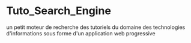# Tuto_Search_Engine
un petit moteur de recherche des tutoriels du domaine des technologies d'informations sous forme d'un application web progressive
